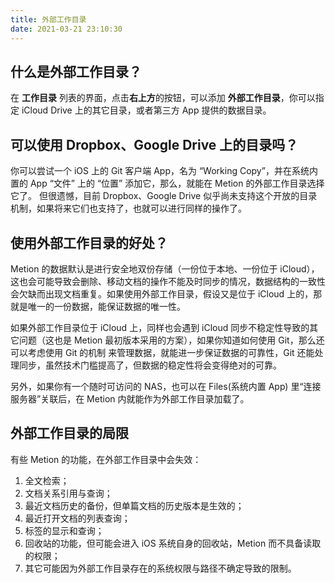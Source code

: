 ```yaml
---
title: 外部工作目录
date: 2021-03-21 23:10:30
---
```

## 什么是外部工作目录？
在 **工作目录** 列表的界面，点击**右上方**的按钮，可以添加 **外部工作目录**，你可以指定 iCloud Drive 上的其它目录，或者第三方 App 提供的数据目录。

## 可以使用 Dropbox、Google Drive 上的目录吗？
你可以尝试一个 iOS 上的 Git 客户端 App，名为 “Working Copy”，并在系统内置的 App “文件” 上的 “位置” 添加它，那么，就能在 Metion 的外部工作目录选择它了。
但很遗憾，目前 Dropbox、Google Drive 似乎尚未支持这个开放的目录机制，如果将来它们也支持了，也就可以进行同样的操作了。

## 使用外部工作目录的好处？
Metion 的数据默认是进行安全地双份存储（一份位于本地、一份位于 iCloud），这也会可能导致会删除、移动文档的操作不能及时同步的情况，数据结构的一致性会欠缺而出现文档重复。如果使用外部工作目录，假设又是位于 iCloud 上的，那就是唯一的一份数据，能保证数据的唯一性。

如果外部工作目录位于 iCloud 上，同样也会遇到 iCloud 同步不稳定性导致的其它问题（这也是 Metion 最初版本采用的方案），如果你知道如何使用 Git，那么还可以考虑使用 Git 的机制 来管理数据，就能进一步保证数据的可靠性，Git 还能处理同步，虽然技术门槛提高了，但数据的稳定性将会变得绝对的可靠。

另外，如果你有一个随时可访问的 NAS，也可以在 Files(系统内置 App) 里“连接服务器”关联后，在 Metion 内就能作为外部工作目录加载了。

## 外部工作目录的局限
有些 Metion 的功能，在外部工作目录中会失效：
1. 全文检索；
2. 文档关系引用与查询；
3. 最近文档历史的备份，但单篇文档的历史版本是生效的；
4. 最近打开文档的列表查询；
5. 标签的显示和查询；
6. 回收站的功能，但可能会进入 iOS 系统自身的回收站，Metion 而不具备读取的权限；
7. 其它可能因为外部工作目录存在的系统权限与路径不确定导致的限制。

